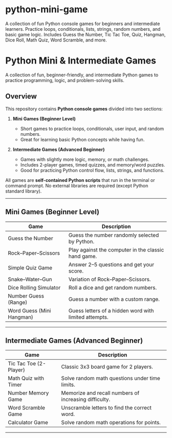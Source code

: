 # python-mini-game
A collection of fun Python console games for beginners and intermediate learners. Practice loops, conditionals, lists, strings, random numbers, and basic game logic. Includes Guess the Number, Tic Tac Toe, Quiz, Hangman, Dice Roll, Math Quiz, Word Scramble, and more.
#  Python Mini & Intermediate Games

A collection of fun, beginner-friendly, and intermediate Python games to practice programming, logic, and problem-solving skills.



##  Overview

This repository contains **Python console games** divided into two sections:

1. **Mini Games (Beginner Level)**  
   - Short games to practice loops, conditionals, user input, and random numbers.  
   - Great for learning basic Python concepts while having fun.

2. **Intermediate Games (Advanced Beginner)**  
   - Games with slightly more logic, memory, or math challenges.  
   - Includes 2-player games, timed quizzes, and memory/word puzzles.  
   - Good for practicing Python control flow, lists, strings, and functions.

All games are **self-contained Python scripts** that run in the terminal or command prompt. No external libraries are required (except Python standard library).

---

##  Mini Games (Beginner Level)

| Game | Description |
|------|-------------|
| Guess the Number | Guess the number randomly selected by Python. |
| Rock–Paper–Scissors | Play against the computer in the classic hand game. |
| Simple Quiz Game | Answer 2–5 questions and get your score. |
| Snake–Water–Gun | Variation of Rock–Paper–Scissors. |
| Dice Rolling Simulator | Roll a dice and get random numbers. |
| Number Guess (Range) | Guess a number with a custom range. |
| Word Guess (Mini Hangman) | Guess letters of a hidden word with limited attempts. |

---

##  Intermediate Games (Advanced Beginner)

| Game | Description |
|------|-------------|
| Tic Tac Toe (2-Player) | Classic 3x3 board game for 2 players. |
| Math Quiz with Timer | Solve random math questions under time limits. |
| Number Memory Game | Memorize and recall numbers of increasing difficulty. |
| Word Scramble Game | Unscramble letters to find the correct word. |
| Calculator Game | Solve random math operations for points. |

---

